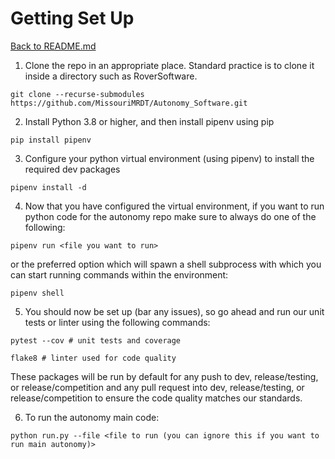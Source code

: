 # Getting Set Up
[Back to README.md](../../README.md)

1. Clone the repo in an appropriate place. Standard practice is to clone it inside a directory such as RoverSoftware.

```
git clone --recurse-submodules https://github.com/MissouriMRDT/Autonomy_Software.git
```

2. Install Python 3.8 or higher, and then install pipenv using pip

```
pip install pipenv
```

3. Configure your python virtual environment (using pipenv) to install the required dev packages

```
pipenv install -d
```

4. Now that you have configured the virtual environment, if you want to run python code for the autonomy repo make sure
   to always do one of the following:

```
pipenv run <file you want to run>
```

or the preferred option which will spawn a shell subprocess with which you can start running commands within the
environment:

```
pipenv shell
```

5. You should now be set up (bar any issues), so go ahead and run our unit tests or linter using the following commands:

```
pytest --cov # unit tests and coverage

flake8 # linter used for code quality
```

These packages will be run by default for any push to dev, release/testing, or release/competition and any pull request
into dev, release/testing, or release/competition to ensure the code quality matches our standards.

6. To run the autonomy main code:

```
python run.py --file <file to run (you can ignore this if you want to run main autonomy)>
```
<!-- --vision <change this to WEBCAM or NONE if you are running this on personal computer>->>

Any of the ZED (our chosen Stereo Cam) specific code will require
the [ZED SDK](https://www.stereolabs.com/developers/release/), though you won't be able to run most code without an
NVIDIA GPU. So use the --vision parameter if you don't have a camera or are using a webcam.

7. If you want to try running autonomy code in a simulator, check
   out [this repo](https://github.com/MissouriMRDT/Autonomy_Simulator) and associated documentation.